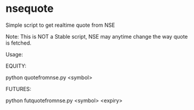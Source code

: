 # nsequote
Simple script to get realtime quote from NSE

Note: This is NOT a Stable script, NSE may anytime change the way quote is fetched.

Usage:

EQUITY:

python quotefromnse.py \<symbol\>

FUTURES:

python futquotefromnse.py \<symbol\> \<expiry\>
